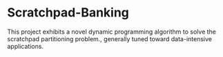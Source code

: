 # Scratchpad-Banking
This project exhibits a novel dynamic programming algorithm to solve the scratchpad partitioning problem., generally tuned toward data-intensive applications.
